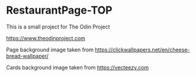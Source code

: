# RestaurantPage-TOP

This is a small project for The Odin Project

https://www.theodinproject.com

Page background image taken from https://clickwallpapers.net/en/cheese-bread-wallpaper/

Cards background image taken from https://vecteezy.com